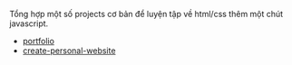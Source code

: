 Tổng hợp một số projects cơ bản để luyện tập về html/css thêm một chút javascript.

- [portfolio](./portfolio-projects/)
- [create-personal-website](./create-personal-website/)
